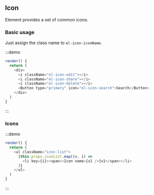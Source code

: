 ## Icon

Element provides a set of common icons.

### Basic usage

Just assign the class name to `el-icon-iconName`.

:::demo

```js
render() {
  return (
    <div>
      <i className="el-icon-edit"></i>
      <i className="el-icon-share"></i>
      <i className="el-icon-delete"></i>
      <Button type="primary" icon="el-icon-search">Search</Button>
    </div>
  )
}
```
:::

### Icons

:::demo
```js
render() {
  return (
    <ul className="icon-list">
      {this.props.iconList.map((v, i) =>
        <li key={i}><span><Icon name={v} />{v}</span></li>
      )}
    </ul>
  )
}
```
:::
